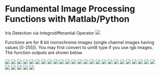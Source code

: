 # Fundamental Image Processing Functions with Matlab/Python

Iris Detection via Integrodifferantial Operator 
![](images/test_image2.png)

Functions are for 8 bit monochrome images (single channel images having values [0-255]). 
You may first convert to uint8 type if you use rgb images. The function outputs are shown below.

![](images/testFile1-2-1.jpg)
![](images/testFile1-2-2.jpg)
![](images/testFile1-2-3.jpg)
![](images/testFile1-2-4.jpg)
![](images/testFile1-2-5.jpg)
![](images/testFile3-4-1.jpg)
![](images/testFile3-4-2.jpg)
![](images/testFile3-4-3.jpg)
![](images/testFile3-4-4.jpg)
![](images/testFile3-4-5.jpg)
![](images/testFile3-4-6.jpg)
![](images/testFile3-4-7.jpg)
![](images/testfile5-1.jpg)
![](images/testfile5-2.jpg)
![](images/testfile5-3.jpg)
![](images/testfile5-4.jpg)
![](images/testfile5-5.jpg)
![](images/testFile6-1.jpg)
![](images/testFile6-2.jpg)
![](images/testFile6-3.jpg)
![](images/testFile7-1.jpg)
![](images/testFile7-2.jpg)
![](images/testFile7-3.jpg)
![](images/testFile7-4.jpg)
![](images/testFile7-5.jpg)
![](images/testFile7-6.jpg)
![](images/testFile7-7.jpg)
![](images/testFile8-1.jpg)
![](images/testFile8-2.jpg)
![](images/testFile8-3.jpg)
